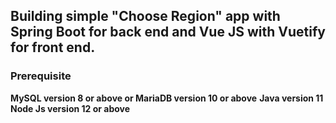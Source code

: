 ## Building simple "Choose Region" app with Spring Boot for back end and Vue JS with Vuetify for front end.

### Prerequisite
**MySQL version 8 or above or MariaDB version 10 or above**
**Java version 11**
**Node Js version 12 or above**
